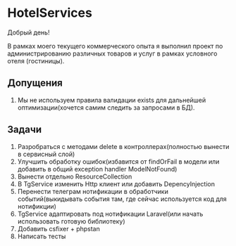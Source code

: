 # HotelServices

Добрый день! 

В рамках моего текущего коммерческого опыта я выполнил проект по администрированию различных товаров и услуг в рамках условного отеля (гостиницы). 

## Допущения
1. Мы не используем правила валидации exists для дальнейшей оптимизации(хочется
самим следить за запросами в БД).

## Задачи
1. Разробраться с методами delete в контроллерах(полностью вынести в сервисный слой)
2. Улучшить обработку ошибок(избавится от findOrFail в модели или добавить в общий
exception handler ModelNotFound)
3. Вынести отдельно ResourceCollection
4. В TgService изменить Http клиент или добавить DepencyInjection
5. Перенести телеграм нотификации в обработчики событий(выкидывать события там, где
сейчас используется код для нотификции)
6. TgService адаптировать под нотификации Laravel(или начать использовать готовую библиотеку)
7. Добавить csfixer + phpstan
8. Написать тесты

